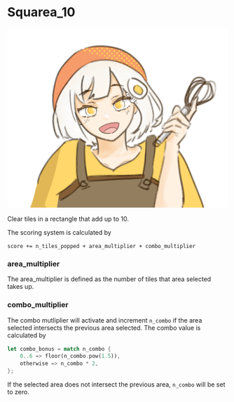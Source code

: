 # Squarea_10

![cover](/assets/squarea-chan.png)

Clear tiles in a rectangle that add up to 10.

The scoring system is calculated by
```
score += n_tiles_popped + area_multiplier + combo_multiplier
```

### area_multiplier
The area_multiplier is defined as the number of tiles that area selected takes up.

### combo_multiplier
The combo mutliplier will activate and increment `n_combo` if the area selected intersects the previous area selected. The combo value is calculated by
```rust
let combo_bonus = match n_combo {
    0..6 => floor(n_combo.pow(1.5)),
    otherwise => n_combo * 2,
};
```
If the selected area does not intersect the previous area, `n_combo` will be set to zero.
